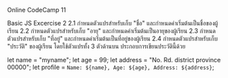 Online CodeCamp 11

Basic JS Excercise 2
2.1 กำหนดตัวแปรสำหรับเก็บ "ชื่อ" และกำหนดค่าเริ่มต้นเป็นชื่อของผู้เรียน
2.2 กำหนดตัวแปรสำหรับเก็บ "อายุ" และกำหนดค่าเริ่มต้นเป็นอายุของผู้เรียน
2.3 กำหนดตัวแปรสำหรับเก็บ "ที่อยู่" และกำหนดค่าเริ่มต้นเป็นที่อยู่ของผู้เรียน
2.4 กำหนดตัวแปรสำหรับเก็บ "ประวัติ" ของผู้เรียน โดยใช้ตัวแปรทั้ง 3 ตัวด้านบน ประกอบการเขียนประวัตินี้ด้วย

let name = "myname";
let age = 99;
let address = "No. Rd. district province 00000";
let profile = `Name: ${name}, Age: ${age}, Address: ${address}`;